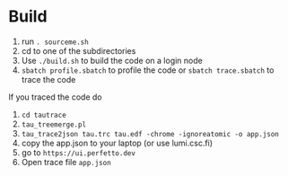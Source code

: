 # Build

1. run `. sourceme.sh`
2. cd to one of the subdirectories
3. Use `./build.sh` to build the code on a login node
4. `sbatch profile.sbatch` to profile the code or `sbatch trace.sbatch` to trace the code

If you traced the code do
1. `cd tautrace`
2. `tau_treemerge.pl`
3. `tau_trace2json tau.trc tau.edf -chrome -ignoreatomic -o app.json`
4. copy the app.json to your laptop (or use lumi.csc.fi)
5. go to `https://ui.perfetto.dev`
6. Open trace file `app.json`
